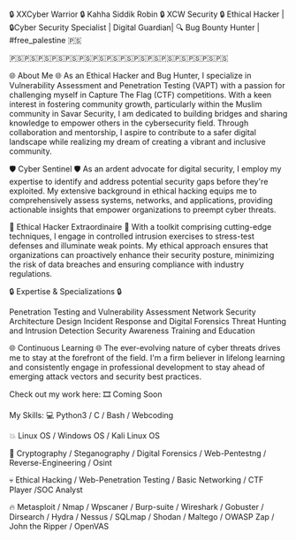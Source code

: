 🔒 XXCyber Warrior 🔒 Kahha Siddik Robin 🔒 XCW Security 🔒
Ethical Hacker | 🔒Cyber Security Specialist | Digital Guardian| 🔍 Bug Bounty Hunter |
#free_palestine 🇵🇸

🇵🇸🇵🇸🇵🇸🇵🇸🇵🇸🇵🇸🇵🇸🇵🇸🇵🇸🇵🇸🇵🇸🇵🇸🇵🇸🇵🇸🇵🇸🇵🇸

🌐 About Me 🌐
As an Ethical Hacker and Bug Hunter, I specialize in Vulnerability Assessment and Penetration Testing (VAPT) with a passion for challenging myself in Capture The Flag (CTF) competitions. With a keen interest in fostering community growth, particularly within the Muslim community in Savar Security, I am dedicated to building bridges and sharing knowledge to empower others in the cybersecurity field. Through collaboration and mentorship, I aspire to contribute to a safer digital landscape while realizing my dream of creating a vibrant and inclusive community.

🛡️ Cyber Sentinel 🛡️
As an ardent advocate for digital security, I employ my expertise to identify and address potential security gaps before they're exploited. My extensive background in ethical hacking equips me to comprehensively assess systems, networks, and applications, providing actionable insights that empower organizations to preempt cyber threats.

🔐 Ethical Hacker Extraordinaire 🔐
With a toolkit comprising cutting-edge techniques, I engage in controlled intrusion exercises to stress-test defenses and illuminate weak points. My ethical approach ensures that organizations can proactively enhance their security posture, minimizing the risk of data breaches and ensuring compliance with industry regulations.

🔒 Expertise & Specializations 🔒

Penetration Testing and Vulnerability Assessment
Network Security Architecture Design
Incident Response and Digital Forensics
Threat Hunting and Intrusion Detection
Security Awareness Training and Education

🌐 Continuous Learning 🌐
The ever-evolving nature of cyber threats drives me to stay at the forefront of the field. I'm a firm believer in lifelong learning and consistently engage in professional development to stay ahead of emerging attack vectors and security best practices.


Check out my work here:
🎞 Coming Soon

My Skills:
💻 Python3 / C / Bash / Webcoding

💥 Linux OS / Windows OS / Kali Linux OS

💪 Cryptography / Steganography / Digital Forensics / Web-Pentestng / Reverse-Engineering / Osint

💀 Ethical Hacking / Web-Penetration Testing / Basic Networking / CTF Player /SOC Analyst

🔥 Metasploit / Nmap / Wpscaner / Burp-suite / Wireshark / Gobuster / Dirsearch / Hydra / Nessus / SQLmap / Shodan / Maltego / OWASP Zap / John the Ripper / OpenVAS

